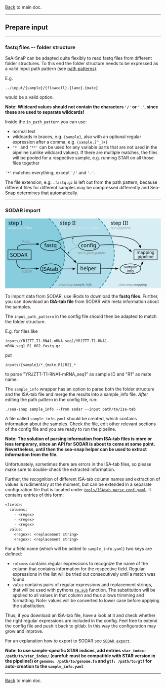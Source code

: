 [Back](../README.md) to main doc.

---

Prepare input
-------------

---

### fastq files -- folder structure

SeA-SnaP can be adapted quite flexibly to read fastq files from different folder structures.
To this end the folder structure needs to be expressed as a valid input path pattern (see [path patterns](path_patterns.md)).

E.g.

```
../input/{sample}/{flowcell}.{lane}.{mate}
```

would be a valid option.

**Note: Wildcard values should not contain the characters `'/'` or `'.'`, since these are used to separate wildcards!**

Inside the `in_path_pattern` you can use:

- normal text
- wildcards in braces, e.g. `{sample}`, also with an optional regular expression after a comma, e.g. `{sample,[^_]+}`
- `'*'` and `'**'` can be used for any variable parts that are not used in the pipeline (unlike wildcard values). If there are multiple matches, the files will be pooled for a respective sample, e.g. running STAR on all those files together

`'*'` matches everything, except `'/'` and `'.'`.

The file extension, e.g. `.fastq.gz` is left out from the path pattern, because different files for different samples may be compressed differently and Sea-Snap determines that automatically.

---

### SODAR import

<p align="center">
  <img width="600" src="pictures/import/sodar_import.svg" />
</p>

To import data from SODAR, use iRods to download the **fastq files**.
Further, you can download an **ISA-tab file** from SODAR with meta information about the samples.

The `input_path_pattern` in the config file should then be adapted to match the folder structure.

E.g. for files like

```
inputs/YRJZTT-T1-RNA1-mRNA_seq1/YRJZTT-T1-RNA1-mRNA_seq1_R1_002.fastq.gz
```

put

```
inputs/{sample}/*_{mate,R1|R2}_*
```

to parse "YRJZTT-T1-RNA1-mRNA_seq1" as sample ID and "R1" as mate name.

The `sample_info` wrapper has an option to parse both the folder structure and the ISA-tab file and merge the results into a sample_info file.
*After* editing the path pattern in the config file, run:

```
./sea-snap sample_info --from sodar --input path/to/isa-tab
```

A file called `sample_info.yaml` should be created, which contains information about the samples.
Check the file, edit other relevant sections of the config file and you are ready to run the pipeline.

**Note: The solution of parsing information from ISA-tab files is more or less temporary, since an API for SODAR is about to come at some point. 
Nevertheless, until then the sea-snap helper can be used to extract information from the file.**

Unfortunately, sometimes there are errors in the ISA-tab files, so please make sure to double-check the extracted information.

Further, the recognition of different ISA-tab column names and extraction of values is rudimentary at the moment, but can be extended in a separate configuration file that is located under [`tools/ISAtab_parse_conf.yaml`](../tools/ISAtab_parse_conf.yaml).
It contains entries of this form:

```
<field>:
  columns:
    - <regex>
    - <regex>
    - <regex>
  value:
    <regex>: <replacement string>
    <regex>: <replacement string>
```

For a field name (which will be added to `sample_info.yaml`) two keys are defined:

- `columns` contains regular expressions to recognize the name of the column that contains information for the respective field. Regular expressions in the list will be tried out consecutively until a match was found.
- `value` contains pairs of regular expressions and replacement strings, that will be used with pythons [`re.sub`](https://docs.python.org/3/library/re.html#re.sub) function. The substitution will be applied to all values in that column and thus allows trimming and formatting. Note: values will be converted to lower case before applying the substitution.

Thus, if you download an ISA-tab file, have a look at it and check whether the right regular expressions are included in the config.
Feel free to extend the config file and push it back to gitlab. In this way the configuration may grow and improve.

For an explanation how to export to SODAR see [`SODAR export`](export.md).

**Note: to use sample-specific STAR indices, add entries `star_index: /path/to/star_index/` (careful: must be compatible with STAR version in the pipeline!) or `genome: /path/to/genome.fa` and `gtf: /path/to/gtf` for auto-creation to the `sample_info.yaml`**

---

[Back](../README.md) to main doc.
